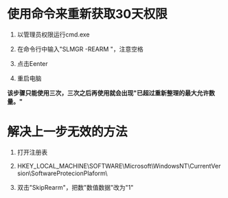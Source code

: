# 使用命令来重新获取30天权限
1. 以管理员权限运行cmd.exe

2. 在命令行中输入"SLMGR -REARM "，注意空格

3. 点击Eenter

4. 重启电脑

**该步骤只能使用三次，三次之后再使用就会出现"已超过重新整理的最大允许数量。"**

# 解决上一步无效的方法
1. 打开注册表

2. HKEY_LOCAL_MACHINE\SOFTWARE\Microsoft\WindowsNT\CurrentVersion\SoftwareProtecionPlaform\

3. 双击"SkipRearm"，把数"数值数据"改为"1"
